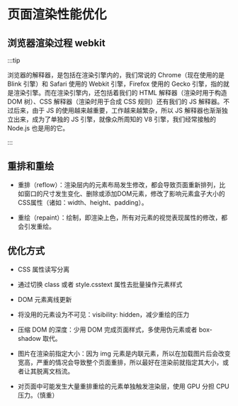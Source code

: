 # 页面渲染性能优化

## 浏览器渲染过程 webkit

:::tip

浏览器的解释器，是包括在渲染引擎内的，我们常说的 Chrome（现在使用的是 Blink 引擎）和 Safari 使用的 Webkit 引擎，Firefox 使用的 Gecko 引擎，指的就是渲染引擎。而在渲染引擎内，还包括着我们的 HTML 解释器（渲染时用于构造 DOM 树）、CSS 解释器（渲染时用于合成 CSS 规则）还有我们的 JS 解释器。不过后来，由于 JS 的使用越来越重要，工作越来越繁杂，所以 JS 解释器也渐渐独立出来，成为了单独的 JS 引擎，就像众所周知的 V8 引擎，我们经常接触的 Node.js 也是用的它。

:::


## 重排和重绘

* 重排（reflow）：渲染层内的元素布局发生修改，都会导致页面重新排列，比如窗口的尺寸发生变化、删除或添加DOM元素，修改了影响元素盒子大小的CSS属性（诸如：width、height、padding）。

* 重绘（repaint）：绘制，即渲染上色，所有对元素的视觉表现属性的修改，都会引发重绘。


## 优化方式

* CSS 属性读写分离

* 通过切换 class 或者 style.csstext 属性去批量操作元素样式

* DOM 元素离线更新

* 将没用的元素设为不可见：visibility: hidden，减少重绘的压力

* 压缩 DOM 的深度：少用 DOM 完成页面样式，多使用伪元素或者 box-shadow 取代。

* 图片在渲染前指定大小：因为 img 元素是内联元素，所以在加载图片后会改变宽高，严重的情况会导致整个页面重排，所以最好在渲染前就指定其大小，或者让其脱离文档流。

* 对页面中可能发生大量重排重绘的元素单独触发渲染层，使用 GPU 分担 CPU 压力。（慎重）
